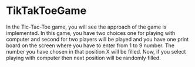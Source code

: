 # TikTakToeGame
In the Tic-Tac-Toe game, you will see the approach of the game is implemented. In this game, you have two choices one for playing with computer and second for two players will be played and you have one print board on the screen where you have to enter from 1 to 9 number. The number you have chosen in that position X will be filled. Now, if you select playing with computer then next position will be randomly filled.
